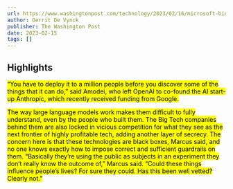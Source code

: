 ```yaml
---
url: https://www.washingtonpost.com/technology/2023/02/16/microsoft-bing-ai-chatbot-sydney/
author: Gerrit De Vynck
publisher: The Washington Post
date: 2023-02-15
tags: []
---
```


## Highlights
<mark>“You have to deploy it to a million people before you discover some of the things that it can do,” said Amodei, who left OpenAI to co-found the AI start-up Anthropic, which recently received funding from Google.</mark>

<mark>The way large language models work makes them difficult to fully understand, even by the people who built them. The Big Tech companies behind them are also locked in vicious competition for what they see as the next frontier of highly profitable tech, adding another layer of secrecy. The concern here is that these technologies are black boxes, Marcus said, and no one knows exactly how to impose correct and sufficient guardrails on them. “Basically they’re using the public as subjects in an experiment they don’t really know the outcome of,” Marcus said. “Could these things influence people’s lives? For sure they could. Has this been well vetted? Clearly not.”</mark>

